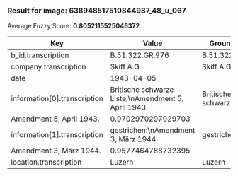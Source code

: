 ### Result for image: 638948517510844987_48_u_067
Average Fuzzy Score: **0.8052115525046372**
<small>

| Key | Value | Ground Truth | Score |
| --- | --- | --- | --- |
| b_id.transcription | B.51.322.GR.976 | B.51.322.GB.976. | 0.9032258064516128 |
| company.transcription | Skiff A.G. | Skiff A.G. | 1.0 |
| date | 1943-04-05 |  | 0.0 |
| information[0].transcription | Britische schwarze Liste,\nAmendment 5, April 1943. | Britische schwarze Liste,
Amendment 5, April 1943. | 0.9702970297029703 |
| information[1].transcription | gestrichen:\nAmendment 3, März 1944. | gestrichen:
Amendment 3, März 1944. | 0.9577464788732395 |
| location.transcription | Luzern | Luzern | 1.0 |

</small>
